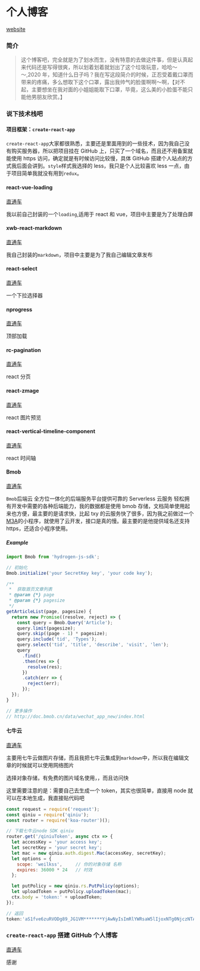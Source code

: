 # 个人博客

[website](https://www.weilkss.cn)

### 简介

> 这个博客吧，完全就是为了划水而生，没有特意的去做这件事，但是认真起来代码还是写得很爽，所以划着划着就划出了这个垃圾玩意，哈哈～～,2020 年，知道什么日子吗？我在写这段简介的时候，正忍受着戴口罩而带来的疼痛，多么想取下这个口罩，露出我帅气的脸蛋啊啊～啊，【对不起，主要想坐在我对面的小姐姐能取下口罩，毕竟，这么美的小脸蛋不能只能他男朋友欣赏。】

### 说下技术栈吧

#### 项目框架：`create-react-app`

`create-react-app`大家都很熟悉，主要还是里面用到的一些技术，因为我自己没有购买服务器，所以把项目挂在 GitHub 上，只买了一个域名，而且还不用备案就能使用 https 访问，确定就是有时候访问比较慢，具体 GitHub 搭建个人站点的方式我后面会讲到。`style`样式我选择的 less，我只是个人比较喜欢 less 一点，由于项目简单我就没有用到`redux`。

#### react-vue-loading

[直通车](https://github.com/weilkss/react-vue-loading)

我以前自己封装的一个`loading`,适用于 react 和 vue，项目中主要是为了处理白屏

#### xwb-react-markdown

[直通车](https://github.com/weilkss/xwb-react-markdown)

我自己封装的`markdown`，项目中主要是为了我自己编辑文章发布

#### react-select

[直通车](https://github.com/JedWatson/react-select#readme)

一个下拉选择器

#### nprogress

[直通车](https://github.com/rstacruz/nprogress)

顶部加载

#### rc-pagination

[直通车](https://github.com/react-component/pagination)

react 分页

#### react-zmage

[直通车](https://github.com/Caldis/react-zmage)

react 图片预览

#### react-vertical-timeline-component

[直通车](https://github.com/stephane-monnot/react-vertical-timeline)

react 时间轴

#### Bmob

[直通车](https://www.bmob.cn/)

`Bmob`后端云 全方位一体化的后端服务平台提供可靠的 Serverless 云服务 轻松拥有开发中需要的各种后端能力，我的数据都是使用 bmob 存储，文档简单使用起来也方便，最主要的是请求快，比起 txy 的云服务快了很多，因为我之前做过一个[M3A](https://github.com/weilkss/M3A)的小程序，就使用了云开发，接口是真的慢。最主要的是他提供域名还支持 https，还适合小程序使用。

##### Example

```js
import Bmob from 'hydrogen-js-sdk';

// 初始化
Bmob.initialize('your SecretKey key', 'your code key');

/**
 *  获取首页文章列表
 * @param {*} page
 * @param {*} pagesize
 */
getArticleList(page, pagesize) {
  return new Promise((resolve, reject) => {
    const query = Bmob.Query('Article');
    query.limit(pagesize);
    query.skip((page - 1) * pagesize);
    query.include('tid', 'Types');
    query.select('tid', 'title', 'describe', 'visit', 'len');
    query
      .find()
      .then(res => {
        resolve(res);
      })
      .catch(err => {
        reject(err);
      });
  });
}

// 更多操作
// http://doc.bmob.cn/data/wechat_app_new/index.html

```

#### 七牛云

[直通车](https://www.qiniu.com/)

主要用七牛云做图片存储，而且我把七牛云集成到`markdown`中，所以我在编辑文章的时候就可以使用网络图片

选择对象存储，有免费的图片域名使用，，而且访问快

这里需要注意的是：需要自己去生成一个 token，其实也很简单，直接用 node 就可以在本地生成，我直接贴代码吧

```js
const request = require('request');
const qiniu = require('qiniu');
const router = require('koa-router')();

// 下载七牛云node SDK qiniu
router.get('/qiniuToken', async ctx => {
  let accessKey = 'your access key';
  let secretKey = 'your secret key';
  let mac = new qiniu.auth.digest.Mac(accessKey, secretKey);
  let options = {
    scope: 'weilkss',     // 你的对象存储 名称
    expires: 36000 * 24   // 时效
  };

  let putPolicy = new qiniu.rs.PutPolicy(options);
  let uploadToken = putPolicy.uploadToken(mac);
  ctx.body = 'token:' + uploadToken;
});

// 返回
token:'aS1fve6zuRVODg89_JG1VM*******YjAwNyIsImRlYWRsaW5lIjoxNTg0NjczNTAwfQ==',

```

### `create-react-app` 搭建 GitHub 个人博客

[直通车](https://www.weilkss.cn/detail/0d011ca514)

感谢
